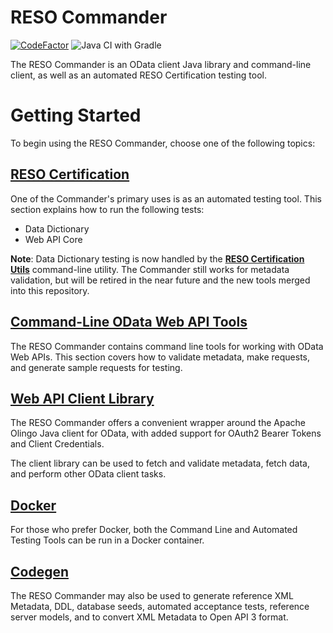 
# RESO Commander

[![CodeFactor](https://www.codefactor.io/repository/github/resostandards/web-api-commander/badge)](https://www.codefactor.io/repository/github/resostandards/web-api-commander)  ![Java CI with Gradle](https://github.com/RESOStandards/web-api-commander/workflows/Java%20CI%20with%20Gradle/badge.svg?branch=main)

The RESO Commander is an OData client Java library and command-line client, 
as well as an automated RESO Certification testing tool.

# Getting Started
To begin using the RESO Commander, choose one of the following topics:

## [RESO Certification](/doc/Certification.md)
One of the Commander's primary uses is as an automated testing tool. This section
explains how to run the following tests:

* Data Dictionary
* Web API Core

**Note**: Data Dictionary testing is now handled by the [**RESO Certification Utils**](https://github.com/RESOStandards/reso-certification-utils) command-line utility. The Commander still works for metadata validation, but will be retired in the near future and the new tools merged into this repository. 

## [Command-Line OData Web API Tools](/doc/CLI.md)
The RESO Commander contains command line tools for working with OData Web APIs. 
This section covers how to validate metadata, make requests, and generate sample requests for testing. 

## [Web API Client Library](/doc/ODataClient.md)
The RESO Commander offers a convenient wrapper around the Apache Olingo Java client for OData, 
with added support for OAuth2 Bearer Tokens and Client Credentials. 

The client library can be used to fetch and validate metadata, fetch data, and perform other 
OData client tasks. 

## [Docker](/doc/Docker.md)
For those who prefer Docker, both the Command Line and Automated Testing Tools can be 
run in a Docker container. 

## [Codegen](/doc/Codegen.md)
The RESO Commander may also be used to generate reference XML Metadata, DDL, database seeds,
automated acceptance tests, reference server models, and to convert XML Metadata to Open API 3 format.
